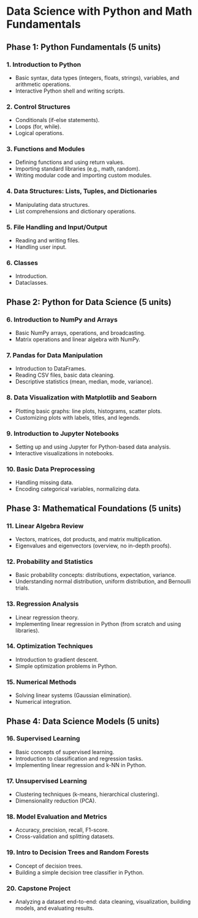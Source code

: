 # Data Science with Python and Math Fundamentals

## Phase 1: Python Fundamentals (5 units)

### 1. Introduction to Python  
- Basic syntax, data types (integers, floats, strings), variables, and arithmetic operations.
- Interactive Python shell and writing scripts.

### 2. Control Structures  
- Conditionals (if-else statements).
- Loops (for, while).
- Logical operations.

### 3. Functions and Modules  
- Defining functions and using return values.
- Importing standard libraries (e.g., math, random).
- Writing modular code and importing custom modules.

### 4. Data Structures: Lists, Tuples, and Dictionaries  
- Manipulating data structures.
- List comprehensions and dictionary operations.

### 5. File Handling and Input/Output  
- Reading and writing files.
- Handling user input.

### 6. Classes 
- Introduction.
- Dataclasses.

## Phase 2: Python for Data Science (5 units) 

### 6. Introduction to NumPy and Arrays  
- Basic NumPy arrays, operations, and broadcasting.
- Matrix operations and linear algebra with NumPy.

### 7. Pandas for Data Manipulation  
- Introduction to DataFrames.
- Reading CSV files, basic data cleaning.
- Descriptive statistics (mean, median, mode, variance).

### 8. Data Visualization with Matplotlib and Seaborn  
- Plotting basic graphs: line plots, histograms, scatter plots.
- Customizing plots with labels, titles, and legends.

### 9. Introduction to Jupyter Notebooks  
- Setting up and using Jupyter for Python-based data analysis.
- Interactive visualizations in notebooks.

### 10. Basic Data Preprocessing  
- Handling missing data.
- Encoding categorical variables, normalizing data.

## Phase 3: Mathematical Foundations (5 units)

### 11. Linear Algebra Review  
- Vectors, matrices, dot products, and matrix multiplication.
- Eigenvalues and eigenvectors (overview, no in-depth proofs).

### 12. Probability and Statistics  
- Basic probability concepts: distributions, expectation, variance.
- Understanding normal distribution, uniform distribution, and Bernoulli trials.

### 13. Regression Analysis  
- Linear regression theory.
- Implementing linear regression in Python (from scratch and using libraries).

### 14. Optimization Techniques  
- Introduction to gradient descent.
- Simple optimization problems in Python.

### 15. Numerical Methods  
- Solving linear systems (Gaussian elimination).
- Numerical integration.

## Phase 4: Data Science Models (5 units)

### 16. Supervised Learning  
- Basic concepts of supervised learning.
- Introduction to classification and regression tasks.
- Implementing linear regression and k-NN in Python.

### 17. Unsupervised Learning  
- Clustering techniques (k-means, hierarchical clustering).
- Dimensionality reduction (PCA).

### 18. Model Evaluation and Metrics  
- Accuracy, precision, recall, F1-score.
- Cross-validation and splitting datasets.

### 19. Intro to Decision Trees and Random Forests  
- Concept of decision trees.
- Building a simple decision tree classifier in Python.

### 20. Capstone Project  
- Analyzing a dataset end-to-end: data cleaning, visualization, building models, and evaluating results.
  